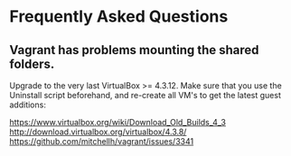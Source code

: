 # Frequently Asked Questions

## Vagrant has problems mounting the shared folders.

Upgrade to the very last VirtualBox >= 4.3.12. Make sure that you use the Uninstall script beforehand, and re-create all VM's to get the latest guest additions:

https://www.virtualbox.org/wiki/Download_Old_Builds_4_3
http://download.virtualbox.org/virtualbox/4.3.8/
https://github.com/mitchellh/vagrant/issues/3341

